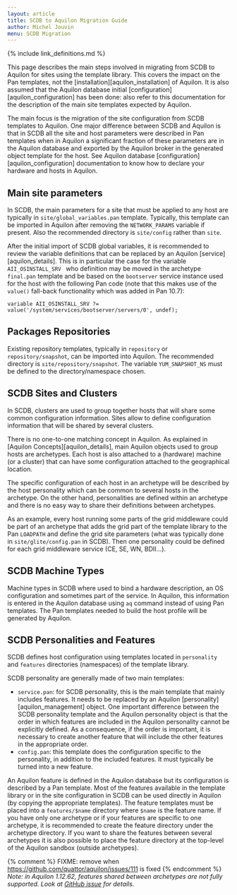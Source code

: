 ```yaml
---
layout: article
title: SCDB to Aquilon Migration Guide
author: Michel Jouvin
menu: SCDB Migration
---
```


{% include link_definitions.md %}

This page describes the main steps involved in migrating from SCDB to Aquilon for sites using the template
library. This covers the impact on the Pan templates, not the [installation][aquilon_installation] of Aquilon.
It is also assumed that the Aquilon database initial [configuration][aquilon_configuration] has been done:
also refer to this documentation for the description of the main site templates expected by Aquilon.

The main focus is the migration of the site configuration from SCDB templates to Aquilon. One major
difference between SCDB and Aquilon is that in SCDB all the site and host parameters were described in
Pan templates when in Aquilon a significant fraction of these parameters are in the Aquilon database
and exported by the Aquilon broker in the generated object template for the host. See
Aquilon database [configuration][aquilon_configuration] documentation to know how to declare your hardware
and hosts in Aquilon.


## Main site parameters

In SCDB, the main parameters for a site that must be applied to any host are typically in
`site/global_variables.pan` template. Typically, this template can be imported in Aquilon after
removing the `NETWORK_PARAMS` variable if present. Also the recommended directory is `site/config`
rather than `site`.

After the initial import of SCDB global variables, it is recommended to review the variable definitions
that can be replaced by an Aquilon [service][aquilon_details]. This is in particular the case for
the variable `AII_OSINSTALL_SRV ` who definition may be moved in the archetype `final.pan` template
and be based on the `bootserver` service instance used for the host with the following Pan code
(note that this makes use of the `value()` fall-back functionality which was added in Pan 10.7):

```pan
variable AII_OSINSTALL_SRV ?= value('/system/services/bootserver/servers/0', undef);
```


## Packages Repositories

Existing repository templates, typically in `repository` or `repository/snapshot`, can be imported into
Aquilon. The recommended directory is `site/repository/snapshot`. The variable `YUM_SNAPSHOT_NS`
must be defined to the directory/namespace chosen.

## SCDB Sites and Clusters

In SCDB, clusters are used to group together hosts that will share some common configuration information. Sites
allow to define configuration information that will be shared by several clusters.

There is no one-to-one matching concept in Aquilon. As explained in [Aquilon Concepts][aquilon_details], main
Aquilon objects used to group hosts are archetypes. Each host is also attached to a (hardware) machine (or a cluster)
that can have some configuration attached to the geographical location.

The specific configuration of each host in an archetype will be described by the host personality which can
be common to several hosts in the archetype. On the other hand, personalities are defined within an archetype and there
is no easy way to share their definitions between archetypes.

As an example, every host running some parts of the grid middleware could be part of an archetype that adds
the grid part of the template library to the Pan `LOADPATH` and define the grid site parameters (what was typically
done in `site/glite/config.pan` in SCDB). Then one personality could be defined for each grid
middleware service (CE, SE, WN, BDII...).


## SCDB Machine Types

Machine types in SCDB where used to bind a hardware description, an OS configuration and sometimes part of the
service. In Aquilon, this information is entered in the Aquilon database using `aq` command instead of using
Pan templates. The Pan templates needed to build the host profile will be generated by Aquilon.

## SCDB Personalities and Features

SCDB defines host configuration using templates located in `personality` and `features` directories (namespaces) of
the template library.

SCDB personality are generally made of two main templates:

* `service.pan`: for SCDB personality, this is the main template that mainly includes features. It
needs to be replaced by an Aquilon [personality][aquilon_management] object.
One important difference between the SCDB personality
template and the Aquilon personality object is that the order in which features are included in the
Aquilon personality cannot be explicitly defined. As a consequence, if the order is important, it is necessary
to create another feature that will include the other features in the appropriate order.
* `config.pan`: this template does the configuration specific to the personality, in addition to the
included features. It must typically be turned into a new feature.

An Aquilon feature is defined in the Aquilon database but its configuration is described by a Pan template.
Most of the features available in the template library or in the site configuration in SCDB can be used
directly in Aquilon (by copying the appropriate templates). The feature templates must be placed into
a `features/$name` directory where `$name` is the feature name. If you have only one archetype or if
your features are specific to one archetype, it is recommended to create the feature directory under the
archetype directory. If you want to share the features between several archetypes it is also possible to place
the feature directory at the top-level of the Aquilon sandbox (outside archetypes).

{% comment %}
FIXME: remove when https://github.com/quattor/aquilon/issues/111 is fixed
{% endcomment %}
*Note: in Aquilon 1.12.62, features shared between archetypes are not fully supported. Look at
[GitHub issue](https://github.com/quattor/aquilon/issues/111) for details.*
